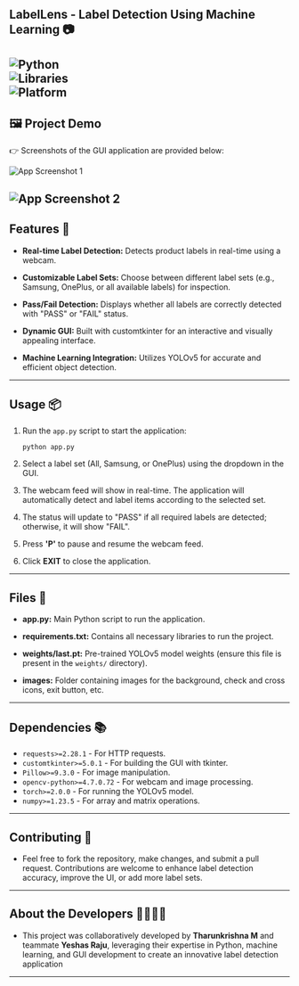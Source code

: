 ## **LabelLens - Label Detection Using Machine Learning** 📷

![Python](https://img.shields.io/badge/Python-3.12.2-blue?style=for-the-badge)  
![Libraries](https://img.shields.io/badge/Libraries-torch%20%7C%20numpy%20%7C%20opencv--python%20%7C%20customtkinter%20%7C%20Pillow-blue?style=for-the-badge)   
![Platform](https://img.shields.io/badge/Platform-Windows%20%7C%20Linux%20%7C%20MacOS-green?style=for-the-badge)
---
## 🖼️ **Project Demo**  
👉 Screenshots of the GUI application are provided below:

![App Screenshot 1](images/pass_run.png)  

![App Screenshot 2](images/fail_run.png) 
---
## Features 🚀

- **Real-time Label Detection:** Detects product labels in real-time using a webcam. 

- **Customizable Label Sets:** Choose between different label sets (e.g., Samsung, OnePlus, or all available labels) for inspection.

- **Pass/Fail Detection:** Displays whether all labels are correctly detected with "PASS" or "FAIL" status.

- **Dynamic GUI:** Built with customtkinter for an interactive and visually appealing interface.

- **Machine Learning Integration:** Utilizes YOLOv5 for accurate and efficient object detection.

---

## Usage 📦

1. Run the `app.py` script to start the application:
    ```bash
    python app.py
    ```

2. Select a label set (All, Samsung, or OnePlus) using the dropdown in the GUI.

3. The webcam feed will show in real-time. The application will automatically detect and label items according to the selected set.

4. The status will update to "PASS" if all required labels are detected; otherwise, it will show "FAIL".

5. Press **'P'** to pause and resume the webcam feed.

6. Click **EXIT** to close the application.

---

## Files 📂

- **app.py:** Main Python script to run the application.

- **requirements.txt:** Contains all necessary libraries to run the project.

- **weights/last.pt:** Pre-trained YOLOv5 model weights (ensure this file is present in the `weights/` directory).

- **images:** Folder containing images for the background, check and cross icons, exit button, etc.

---

## Dependencies 📚

- `requests>=2.28.1` - For HTTP requests.
- `customtkinter>=5.0.1` - For building the GUI with tkinter.
- `Pillow>=9.3.0` - For image manipulation.
- `opencv-python>=4.7.0.72` - For webcam and image processing.
- `torch>=2.0.0` - For running the YOLOv5 model.
- `numpy>=1.23.5` - For array and matrix operations.
---
## Contributing 🤝

- Feel free to fork the repository, make changes, and submit a pull request. Contributions are welcome to enhance label detection accuracy, improve the UI, or add more label sets.
---
## About the Developers 👨‍💻👩‍💻  

- This project was collaboratively developed by **Tharunkrishna M** and teammate **Yeshas Raju**, leveraging their expertise in Python, machine learning, and GUI development to create an innovative label detection application
---